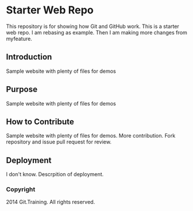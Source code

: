 # Starter Web Repo

This repository is for showing how Git and GitHub work. This is a starter web repo. I am rebasing as example. Then I am making more changes from myfeature.

## Introduction

Sample website with plenty of files for demos

## Purpose

Sample website with plenty of files for demos

## How to Contribute

Sample website with plenty of files for demos. More contribution. Fork repository and issue pull request for review.

## Deployment
I don't know. Descrpition of deployment.

### Copyright
2014 Git.Training. All rights reserved.